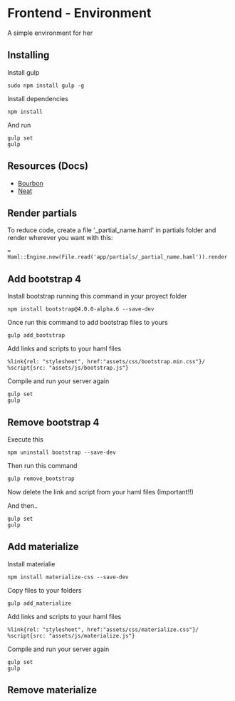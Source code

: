 # Frontend - Environment
A simple environment for her

## Installing 
Install gulp 
```
sudo npm install gulp -g
```
Install dependencies
```
npm install
```
And run
```
gulp set
gulp
```
## Resources (Docs)
- [Bourbon](https://www.bourbon.io/)
- [Neat](https://neat.bourbon.io/docs/latest/)

## Render partials
To reduce code, create a file '_partial_name.haml' in partials folder and render wherever you want with this: 
```
= Haml::Engine.new(File.read('app/partials/_partial_name.haml')).render
```

## Add bootstrap 4
Install bootstrap running this command in your proyect folder
```
npm install bootstrap@4.0.0-alpha.6 --save-dev
```


Once run this command to add bootstrap files to yours
```
gulp add_bootstrap
```


Add links and scripts to your haml files
```haml
%link{rel: "stylesheet", href:"assets/css/bootstrap.min.css"}/
%script{src: "assets/js/bootstrap.js"}
```

Compile and run your server again
```
gulp set
gulp
```

## Remove bootstrap 4
Execute this
```
npm uninstall bootstrap --save-dev
```
Then run this command
```
gulp remove_bootstrap
```
Now delete the link and script from your haml files (Important!!)

And then..
```
gulp set
gulp
```

## Add materialize
Install materialie
```
npm install materialize-css --save-dev
```
Copy files to your folders
```
gulp add_materialize
```
Add links and scripts to your haml files
```haml
%link{rel: "stylesheet", href:"assets/css/materialize.css"}/
%script{src: "assets/js/materialize.js"}
```

Compile and run your server again
```
gulp set
gulp
```

## Remove materialize
